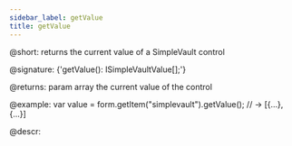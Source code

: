 ```yaml
---
sidebar_label: getValue
title: getValue
---          
```


@short: returns the current value of a SimpleVault control

@signature: {'getValue(): ISimpleVaultValue[];'}

@returns:
param   array     the current value of the control

@example:
var value = form.getItem("simplevault").getValue();
// -> [{...}, {...}]





@descr:


